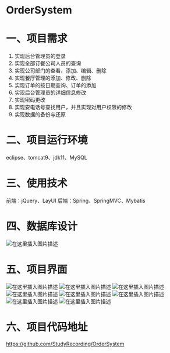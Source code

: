 # OrderSystem
# 一、项目需求
1. 实现后台管理员的登录
2. 实现全部订餐公司人员的查询
3. 实现公司部门的查看、添加、编辑、删除
4. 实现餐厅管理的添加、修改、删除
5. 实现订单的按日期查询、订单的添加
6. 实现后台管理员的详细信息修改
7. 实现密码更改
8. 实现安电话号查找用户，并且实现对用户权限的修改
9. 实现数据的备份与还原
# 二、项目运行环境
eclipse、tomcat9、jdk11、MySQL
# 三、使用技术
前端：jQuery、LayUI
后端：Spring、SpringMVC、Mybatis  

# 四、数据库设计
![在这里插入图片描述](https://img-blog.csdnimg.cn/2019061521194321.png?x-oss-process=image/watermark,type_ZmFuZ3poZW5naGVpdGk,shadow_10,text_aHR0cHM6Ly9ibG9nLmNzZG4ubmV0L3FxXzM3Mjk2NDg3,size_16,color_FFFFFF,t_70)
# 五、项目界面
![在这里插入图片描述](https://img-blog.csdnimg.cn/2019061521112335.png?x-oss-process=image/watermark,type_ZmFuZ3poZW5naGVpdGk,shadow_10,text_aHR0cHM6Ly9ibG9nLmNzZG4ubmV0L3FxXzM3Mjk2NDg3,size_16,color_FFFFFF,t_70)
![在这里插入图片描述](https://img-blog.csdnimg.cn/20190615211227117.png?x-oss-process=image/watermark,type_ZmFuZ3poZW5naGVpdGk,shadow_10,text_aHR0cHM6Ly9ibG9nLmNzZG4ubmV0L3FxXzM3Mjk2NDg3,size_16,color_FFFFFF,t_70)
![在这里插入图片描述](https://img-blog.csdnimg.cn/20190615211336556.png?x-oss-process=image/watermark,type_ZmFuZ3poZW5naGVpdGk,shadow_10,text_aHR0cHM6Ly9ibG9nLmNzZG4ubmV0L3FxXzM3Mjk2NDg3,size_16,color_FFFFFF,t_70)
![在这里插入图片描述](https://img-blog.csdnimg.cn/20190615213133520.png?x-oss-process=image/watermark,type_ZmFuZ3poZW5naGVpdGk,shadow_10,text_aHR0cHM6Ly9ibG9nLmNzZG4ubmV0L3FxXzM3Mjk2NDg3,size_16,color_FFFFFF,t_70)
![在这里插入图片描述](https://img-blog.csdnimg.cn/20190615213217393.png?x-oss-process=image/watermark,type_ZmFuZ3poZW5naGVpdGk,shadow_10,text_aHR0cHM6Ly9ibG9nLmNzZG4ubmV0L3FxXzM3Mjk2NDg3,size_16,color_FFFFFF,t_70)
![在这里插入图片描述](https://img-blog.csdnimg.cn/20190615213340684.png?x-oss-process=image/watermark,type_ZmFuZ3poZW5naGVpdGk,shadow_10,text_aHR0cHM6Ly9ibG9nLmNzZG4ubmV0L3FxXzM3Mjk2NDg3,size_16,color_FFFFFF,t_70)
![在这里插入图片描述](https://img-blog.csdnimg.cn/2019061521344598.png?x-oss-process=image/watermark,type_ZmFuZ3poZW5naGVpdGk,shadow_10,text_aHR0cHM6Ly9ibG9nLmNzZG4ubmV0L3FxXzM3Mjk2NDg3,size_16,color_FFFFFF,t_70)
![在这里插入图片描述](https://img-blog.csdnimg.cn/20190615213533855.png?x-oss-process=image/watermark,type_ZmFuZ3poZW5naGVpdGk,shadow_10,text_aHR0cHM6Ly9ibG9nLmNzZG4ubmV0L3FxXzM3Mjk2NDg3,size_16,color_FFFFFF,t_70)
# 六、项目代码地址
https://github.com/StudyRecording/OrderSystem
